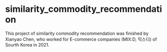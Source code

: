 # similarity_commodity_recommendation
 This project of similarity commodity recommendation was finished by Xianyao Chen, who worked for E-commerce companies (MIX:D,  믹스디) of Sourth Korea in 2021.
 

